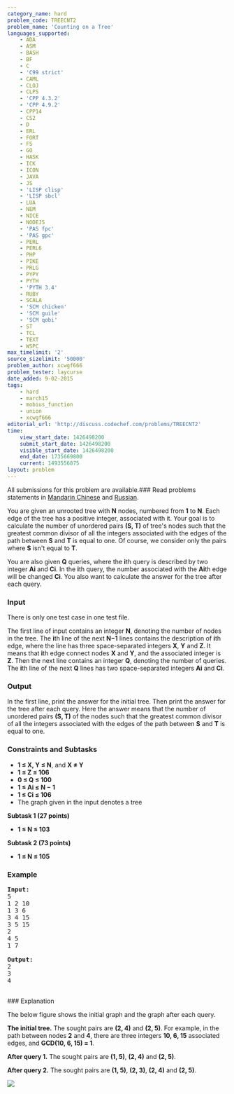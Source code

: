 ```yaml
---
category_name: hard
problem_code: TREECNT2
problem_name: 'Counting on a Tree'
languages_supported:
    - ADA
    - ASM
    - BASH
    - BF
    - C
    - 'C99 strict'
    - CAML
    - CLOJ
    - CLPS
    - 'CPP 4.3.2'
    - 'CPP 4.9.2'
    - CPP14
    - CS2
    - D
    - ERL
    - FORT
    - FS
    - GO
    - HASK
    - ICK
    - ICON
    - JAVA
    - JS
    - 'LISP clisp'
    - 'LISP sbcl'
    - LUA
    - NEM
    - NICE
    - NODEJS
    - 'PAS fpc'
    - 'PAS gpc'
    - PERL
    - PERL6
    - PHP
    - PIKE
    - PRLG
    - PYPY
    - PYTH
    - 'PYTH 3.4'
    - RUBY
    - SCALA
    - 'SCM chicken'
    - 'SCM guile'
    - 'SCM qobi'
    - ST
    - TCL
    - TEXT
    - WSPC
max_timelimit: '2'
source_sizelimit: '50000'
problem_author: xcwgf666
problem_tester: laycurse
date_added: 9-02-2015
tags:
    - hard
    - march15
    - mobius_function
    - union
    - xcwgf666
editorial_url: 'http://discuss.codechef.com/problems/TREECNT2'
time:
    view_start_date: 1426498200
    submit_start_date: 1426498200
    visible_start_date: 1426498200
    end_date: 1735669800
    current: 1493556875
layout: problem
---
```

All submissions for this problem are available.###  Read problems statements in [Mandarin Chinese](http://www.codechef.com/download/translated/MARCH15/mandarin/TREECNT2.pdf) and [Russian](http://www.codechef.com/download/translated/MARCH15/russian/TREECNT2.pdf).

You are given an unrooted tree with **N** nodes, numbered from **1** to **N**. Each edge of the tree has a positive integer, associated with it. Your goal is to calculate the number of unordered pairs **(S, T)** of tree's nodes such that the greatest common divisor of all the integers associated with the edges of the path between **S** and **T** is equal to one. Of course, we consider only the pairs where **S** isn't equal to **T**.

You are also given **Q** queries, where the **i**th query is described by two integer **Ai** and **Ci**. In the **i**th query, the number associated with the **Ai**th edge will be changed **Ci**. You also want to calculate the answer for the tree after each query.

### Input

There is only one test case in one test file.

The first line of input contains an integer **N**, denoting the number of nodes in the tree. The **i**th line of the next **N−1** lines contains the description of **i**th edge, where the line has three space-separated integers **X**, **Y** and **Z**. It means that **i**th edge connect nodes **X** and **Y**, and the associated integer is **Z**. Then the next line contains an integer **Q**, denoting the number of queries. The **i**th line of the next **Q** lines has two space-separated integers **Ai** and **Ci**.

### Output

In the first line, print the answer for the initial tree. Then print the answer for the tree after each query. Here the answer means that the number of unordered pairs **(S, T)** of the nodes such that the greatest common divisor of all the integers associated with the edges of the path between **S** and **T** is equal to one.

### Constraints and Subtasks

- **1 ≤ X, Y ≤ N**, and **X ≠ Y**
- **1 ≤ Z ≤ 106**
- **0 ≤ Q ≤ 100**
- **1 ≤ Ai ≤ N − 1**
- **1 ≤ Ci ≤ 106**
- The graph given in the input denotes a tree

**Subtask 1 (27 points)**

- **1 ≤ N ≤ 103**

**Subtask 2 (73 points)**

- **1 ≤ N ≤ 105**

### Example

<pre><b>Input:</b>
5
1 2 10
1 3 6
3 4 15
3 5 15
2
4 5
1 7

<b>Output:</b>
2
3
4

</pre>### Explanation
The below figure shows the initial graph and the graph after each query.

**The initial tree.** The sought pairs are **(2, 4)** and **(2, 5)**. For example, in the path between nodes **2** and **4**, there are three integers **10, 6, 15** associated edges, and **GCD(10, 6, 15) = 1**.

**After query 1.** The sought pairs are **(1, 5)**, **(2, 4)** and **(2, 5)**.

**After query 2.** The sought pairs are **(1, 5)**, **(2, 3)**, **(2, 4)** and **(2, 5)**.

![](/download/extimages/99ba58eb796a1f68072bef90d1814da4.png)
